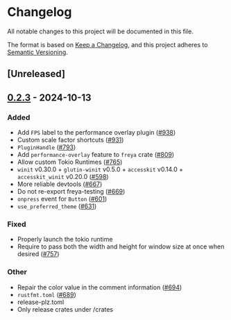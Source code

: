 # Changelog

All notable changes to this project will be documented in this file.

The format is based on [Keep a Changelog](https://keepachangelog.com/en/1.0.0/),
and this project adheres to [Semantic Versioning](https://semver.org/spec/v2.0.0.html).

## [Unreleased]

## [0.2.3](https://github.com/RobertasJ/freya/compare/freya-v0.2.2...freya-v0.2.3) - 2024-10-13

### Added

- Add `FPS` label to the performance overlay plugin ([#938](https://github.com/RobertasJ/freya/pull/938))
- Custom scale factor shortcuts ([#931](https://github.com/RobertasJ/freya/pull/931))
- `PluginHandle` ([#793](https://github.com/RobertasJ/freya/pull/793))
- Add `performance-overlay` feature to `freya` crate ([#809](https://github.com/RobertasJ/freya/pull/809))
- Allow custom Tokio Runtimes ([#765](https://github.com/RobertasJ/freya/pull/765))
- `winit` v0.30.0 + `glutin-winit` v0.5.0 + `accesskit` v0.14.0 + `accesskit_winit` v0.20.0  ([#598](https://github.com/RobertasJ/freya/pull/598))
- More reliable devtools ([#667](https://github.com/RobertasJ/freya/pull/667))
- Do not re-export freya-testing ([#669](https://github.com/RobertasJ/freya/pull/669))
- `onpress` event for `Button` ([#601](https://github.com/RobertasJ/freya/pull/601))
- `use_preferred_theme` ([#631](https://github.com/RobertasJ/freya/pull/631))

### Fixed

- Properly launch the tokio runtime
- Require to pass both the width and height for window size at once when desired ([#757](https://github.com/RobertasJ/freya/pull/757))

### Other

- Repair the color value in the comment information ([#694](https://github.com/RobertasJ/freya/pull/694))
- `rustfmt.toml` ([#689](https://github.com/RobertasJ/freya/pull/689))
- release-plz.toml
- Only release crates under /crates
